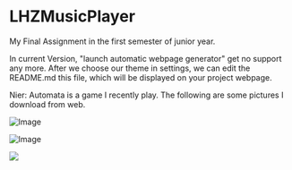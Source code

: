 # LHZMusicPlayer
My Final Assignment in the first semester of junior year.

In current Version, "launch automatic webpage generator" get no support any more. After we choose our theme in settings, we can edit the README.md this file, which will be displayed on your project webpage.

Nier: Automata is a game I recently play. The following are some pictures I download from web. 

![Image](https://github.com/BAJIAObujie/LHZMusicPlayer/blob/master/MyPictures/gamersky_05origin_09_201712820215AF.JPG)

![Image](https://github.com/BAJIAObujie/LHZMusicPlayer/blob/master/MyPictures/gamersky_06origin_11_20174152140623.JPG)

<img src="BAJIAObujie/LHZMusicPlayer/blob/master/MyPictures/gamersky_06origin_11_20174152140623.JPG" onerror="onerror=null;src='BAJIAObujie/LHZMusicPlayer/blob/master/MyPictures/gamersky_06origin_11_20174152140623.JPG'" />
